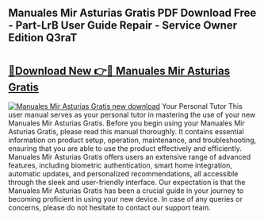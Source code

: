 ## Manuales Mir Asturias Gratis PDF Download Free - Part-LrB User Guide Repair - Service Owner Edition Q3raT

# <h2><a href="http://cf25039.oget.top/?id=Manuales+Mir+Asturias+Gratis">🔗Download New 👉🔴 Manuales Mir Asturias Gratis</a></h2>

[![Manuales Mir Asturias Gratis new download](https://i.imgur.com/5g1atiW.png)](http://cf25039.oget.top/?id=Manuales+Mir+Asturias+Gratis)
Your Personal Tutor This user manual serves as your personal tutor in mastering the use of your new Manuales Mir Asturias Gratis. Before you begin using your Manuales Mir Asturias Gratis, please read this manual thoroughly. It contains essential information on product setup, operation, maintenance, and troubleshooting, ensuring that you are able to use the product effectively and efficiently. Manuales Mir Asturias Gratis offers users an extensive range of advanced features, including biometric authentication, smart home integration, automatic updates, and personalized recommendations, all accessible through the sleek and user-friendly interface. Our expectation is that the Manuales Mir Asturias Gratis has been a crucial guide in your journey to becoming proficient in using your new device. In case of any queries or concerns, please do not hesitate to contact our support team.
